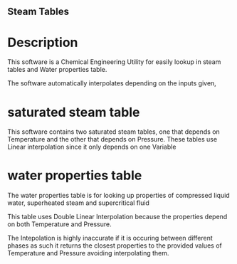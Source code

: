 ## Steam Tables

# Description

This software is a Chemical Engineering Utility for easily lookup in steam tables and
Water properties table.

The software automatically interpolates depending on the inputs given, 

# saturated steam table

This software contains two saturated steam tables, one that depends on Temperature and the other that depends on Pressure.
These tables use Linear interpolation since it only depends on one Variable

# water properties table

The water properties table is for looking up properties of compressed liquid water, superheated steam and supercritical fluid

This table uses Double Linear Interpolation because the properties depend on both Temperature and Pressure.

The Intepolation is highly inaccurate if it is occuring between different phases as such it returns the closest properties to the provided values of Temperature and Pressure avoiding interpolating them.